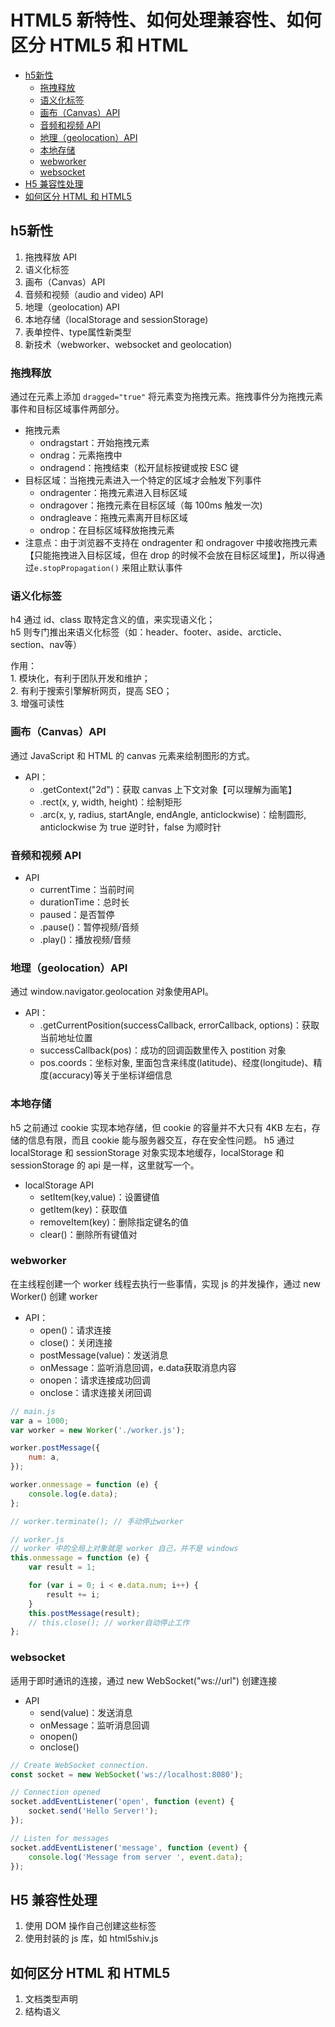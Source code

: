 # HTML5 新特性、如何处理兼容性、如何区分 HTML5 和 HTML

<!-- vim-markdown-toc GitLab -->

* [h5新性](#h5新性)
	* [拖拽释放](#拖拽释放)
	* [语义化标签](#语义化标签)
	* [画布（Canvas）API](#画布canvasapi)
	* [音频和视频 API](#音频和视频-api)
	* [地理（geolocation）API](#地理geolocationapi)
	* [本地存储](#本地存储)
	* [webworker](#webworker)
	* [websocket](#websocket)
* [H5 兼容性处理](#h5-兼容性处理)
* [如何区分 HTML 和 HTML5](#如何区分-html-和-html5)

<!-- vim-markdown-toc -->

## h5新性

1. 拖拽释放 API
2. 语义化标签
3. 画布（Canvas）API
4. 音频和视频（audio and video) API
5. 地理（geolocation) API
6. 本地存储（localStorage and sessionStorage)
7. 表单控件、type属性新类型
8. 新技术（webworker、websocket and geolocation)

### 拖拽释放

通过在元素上添加 `dragged="true"` 将元素变为拖拽元素。拖拽事件分为拖拽元素事件和目标区域事件两部分。

- 拖拽元素
	+ ondragstart：开始拖拽元素
	+ ondrag：元素拖拽中
	+ ondragend：拖拽结束（松开鼠标按键或按 ESC 键
- 目标区域：当拖拽元素进入一个特定的区域才会触发下列事件
	+ ondragenter：拖拽元素进入目标区域
	+ ondragover：拖拽元素在目标区域（每 100ms 触发一次)
	+ ondragleave：拖拽元素离开目标区域
	+ ondrop：在目标区域释放拖拽元素
- 注意点：由于浏览器不支持在 ondragenter 和 ondragover 中接收拖拽元素【只能拖拽进入目标区域，但在 drop 的时候不会放在目标区域里】，所以得通过`e.stopPropagation()` 来阻止默认事件

### 语义化标签

h4 通过 id、class 取特定含义的值，来实现语义化；   
h5 则专门推出来语义化标签（如：header、footer、aside、arcticle、section、nav等）   

作用：   
	1. 模块化，有利于团队开发和维护；   
	2. 有利于搜索引擎解析网页，提高 SEO；   
	3. 增强可读性

### 画布（Canvas）API

通过 JavaScript 和 HTML 的 canvas 元素来绘制图形的方式。

- API：
	+ .getContext("2d")：获取 canvas 上下文对象【可以理解为画笔】
	+ .rect(x, y, width, height)：绘制矩形
	+ .arc(x, y, radius, startAngle, endAngle, anticlockwise)：绘制圆形, anticlockwise 为 true 逆时针，false 为顺时针

### 音频和视频 API

- API
	+ currentTime：当前时间
	+ durationTime：总时长
	+ paused：是否暂停
	+ .pause()：暂停视频/音频
	+ .play()：播放视频/音频

### 地理（geolocation）API

通过 window.navigator.geolocation 对象使用API。

- API：
	+ .getCurrentPosition(successCallback, errorCallback, options)：获取当前地址位置
	+ successCallback(pos)：成功的回调函数里传入 postition 对象
	+ pos.coords：坐标对象, 里面包含来纬度(latitude)、经度(longitude)、精度(accuracy)等关于坐标详细信息

### 本地存储

h5 之前通过 cookie 实现本地存储，但 cookie 的容量并不大只有 4KB 左右，存储的信息有限，而且 cookie 能与服务器交互，存在安全性问题。
h5 通过 localStorage 和 sessionStorage 对象实现本地缓存，localStorage 和 sessionStorage 的 api 是一样，这里就写一个。

- localStorage API
	+ setItem(key,value)：设置键值
	+ getItem(key)：获取值
	+ removeItem(key)：删除指定键名的值
	+ clear()：删除所有键值对

### webworker

在主线程创建一个 worker 线程去执行一些事情，实现 js 的并发操作，通过 new Worker() 创建 worker
	
- API：
	+ open()：请求连接
	+ close()：关闭连接
	+ postMessage(value)：发送消息
	+ onMessage：监听消息回调，e.data获取消息内容
	+ onopen：请求连接成功回调
	+ onclose：请求连接关闭回调

```javascript
// main.js
var a = 1000;
var worker = new Worker('./worker.js');

worker.postMessage({
    num: a,
});

worker.onmessage = function (e) {
    console.log(e.data);
};

// worker.terminate(); // 手动停止worker

// worker.js
// worker 中的全局上对象就是 worker 自己，并不是 windows
this.onmessage = function (e) {
    var result = 1;

    for (var i = 0; i < e.data.num; i++) {
        result += i;
    }
    this.postMessage(result);
    // this.close(); // worker自动停止工作
};
```

### websocket

适用于即时通讯的连接，通过 new WebSocket("ws://url") 创建连接

- API
	+ send(value)：发送消息
	+ onMessage：监听消息回调
	+ onopen()
	+ onclose()

```javascript
// Create WebSocket connection.
const socket = new WebSocket('ws://localhost:8080');

// Connection opened
socket.addEventListener('open', function (event) {
    socket.send('Hello Server!');
});

// Listen for messages
socket.addEventListener('message', function (event) {
    console.log('Message from server ', event.data);
});
```

## H5 兼容性处理

1. 使用 DOM 操作自己创建这些标签
2. 使用封装的 js 库，如 html5shiv.js

## 如何区分 HTML 和 HTML5

1. 文档类型声明
2. 结构语义

